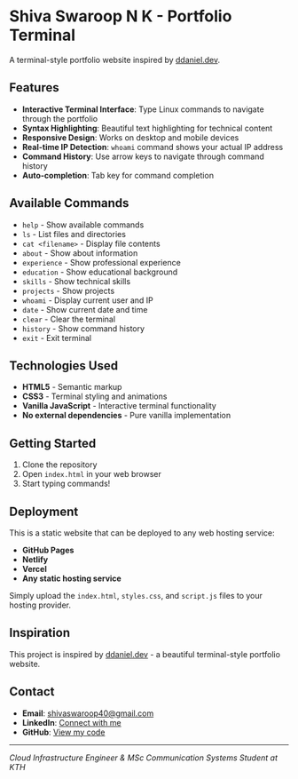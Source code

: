 # Shiva Swaroop N K - Portfolio Terminal

A terminal-style portfolio website inspired by [ddaniel.dev](https://ddaniel.dev/#landing).

## Features

- **Interactive Terminal Interface**: Type Linux commands to navigate through the portfolio
- **Syntax Highlighting**: Beautiful text highlighting for technical content
- **Responsive Design**: Works on desktop and mobile devices
- **Real-time IP Detection**: `whoami` command shows your actual IP address
- **Command History**: Use arrow keys to navigate through command history
- **Auto-completion**: Tab key for command completion

## Available Commands

- `help` - Show available commands
- `ls` - List files and directories
- `cat <filename>` - Display file contents
- `about` - Show about information
- `experience` - Show professional experience
- `education` - Show educational background
- `skills` - Show technical skills
- `projects` - Show projects
- `whoami` - Display current user and IP
- `date` - Show current date and time
- `clear` - Clear the terminal
- `history` - Show command history
- `exit` - Exit terminal

## Technologies Used

- **HTML5** - Semantic markup
- **CSS3** - Terminal styling and animations
- **Vanilla JavaScript** - Interactive terminal functionality
- **No external dependencies** - Pure vanilla implementation

## Getting Started

1. Clone the repository
2. Open `index.html` in your web browser
3. Start typing commands!

## Deployment

This is a static website that can be deployed to any web hosting service:

- **GitHub Pages**
- **Netlify**
- **Vercel**
- **Any static hosting service**

Simply upload the `index.html`, `styles.css`, and `script.js` files to your hosting provider.

## Inspiration

This project is inspired by [ddaniel.dev](https://ddaniel.dev/#landing) - a beautiful terminal-style portfolio website.

## Contact

- **Email**: shivaswaroop40@gmail.com
- **LinkedIn**: [Connect with me](https://linkedin.com/in/shivaswaroop-nittoor-krishnamurthy-67551a14b)
- **GitHub**: [View my code](https://github.com/shivaswaroop40)

---

*Cloud Infrastructure Engineer & MSc Communication Systems Student at KTH*

